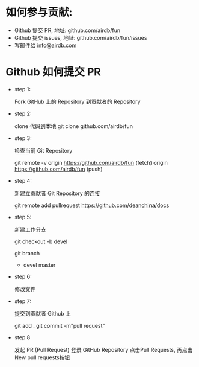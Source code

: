 如何参与贡献:
========================

- Github 提交 PR, 地址: github.com/airdb/fun
- Github 提交 issues, 地址: github.com/airdb/fun/issues
- 写邮件给 info@airdb.com

Github 如何提交 PR
========================

- step 1:

  Fork GitHub 上的 Repository 到贡献者的 Repository

- step 2:

  clone 代码到本地 git clone github.com/airdb/fun

- step 3:

  检查当前 Git Repository

    git remote  -v
    origin    https://github.com/airdb/fun (fetch)
    origin    https://github.com/airdb/fun (push)

- step 4:

  新建立贡献者 Git Repository 的连接

    git remote add pullrequest https://github.com/deanchina/docs

- step 5:

  新建工作分支

    git checkout -b devel

    git branch
    * devel
      master

- step 6:

  修改文件

- step 7:

  提交到贡献者 Github 上

    git add .
    git commit -m"pull request"

- step 8

  发起 PR (Pull Request)
  登录 GitHub Repository 点击Pull Requests, 再点击New pull requests按钮
